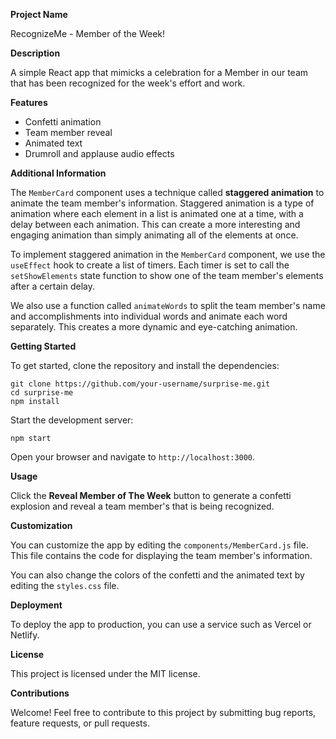 **Project Name**

RecognizeMe - Member of the Week!

**Description**

A simple React app that mimicks a celebration for a Member in our team that has been recognized for the week's effort and work.

**Features**

* Confetti animation
* Team member reveal
* Animated text
* Drumroll and applause audio effects

**Additional Information**

The `MemberCard` component uses a technique called **staggered animation** to animate the team member's information. Staggered animation is a type of animation where each element in a list is animated one at a time, with a delay between each animation. This can create a more interesting and engaging animation than simply animating all of the elements at once.

To implement staggered animation in the `MemberCard` component, we use the `useEffect` hook to create a list of timers. Each timer is set to call the `setShowElements` state function to show one of the team member's elements after a certain delay.

We also use a function called `animateWords` to split the team member's name and accomplishments into individual words and animate each word separately. This creates a more dynamic and eye-catching animation.

**Getting Started**

To get started, clone the repository and install the dependencies:

```
git clone https://github.com/your-username/surprise-me.git
cd surprise-me
npm install
```

Start the development server:

```
npm start
```

Open your browser and navigate to `http://localhost:3000`.

**Usage**

Click the **Reveal Member of The Week** button to generate a confetti explosion and reveal a team member's that is being recognized.

**Customization**

You can customize the app by editing the `components/MemberCard.js` file. This file contains the code for displaying the team member's information.

You can also change the colors of the confetti and the animated text by editing the `styles.css` file.

**Deployment**

To deploy the app to production, you can use a service such as Vercel or Netlify.

**License**

This project is licensed under the MIT license.

**Contributions**

Welcome! Feel free to contribute to this project by submitting bug reports, feature requests, or pull requests.

